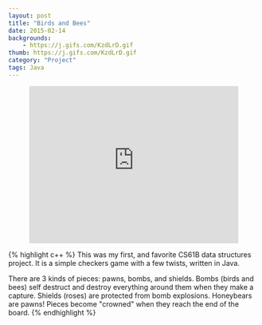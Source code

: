 ```yaml
---
layout: post
title: "Birds and Bees"
date: 2015-02-14
backgrounds:
    - https://j.gifs.com/KzdLrD.gif   
thumb: https://j.gifs.com/KzdLrD.gif
category: "Project"
tags: Java 
---
```


<center><iframe width="420" height="315" src="https://www.youtube.com/embed/wwrJapA6R64" frameborder="0" allowfullscreen></iframe></center> 

{% highlight c++ %}
This was my first, and favorite CS61B data structures project. It is a simple checkers game with a few twists, written in Java. 

There are 3 kinds of pieces: pawns, bombs, and shields. Bombs (birds and bees) self destruct and destroy everything around them when they make a capture. Shields (roses) are protected from bomb explosions. Honeybears are pawns! Pieces become "crowned" when they reach the end of the board. 
{% endhighlight %}
